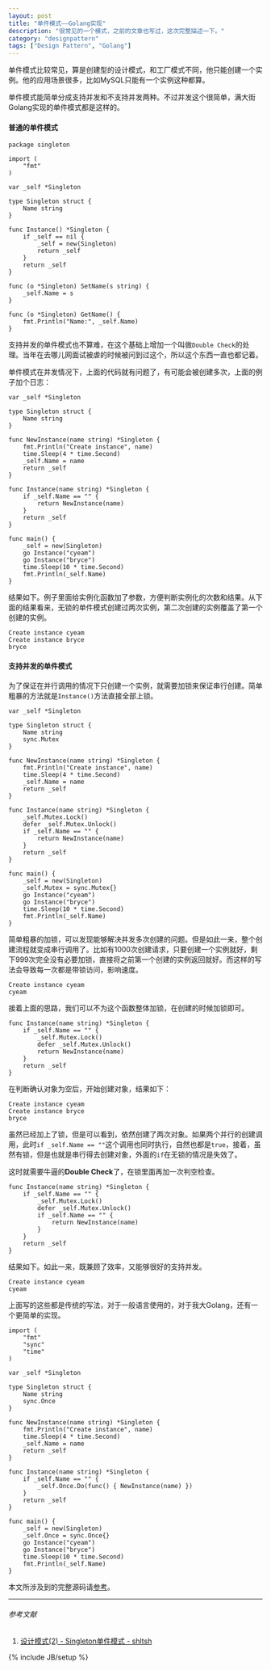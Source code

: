```yaml
---
layout: post
title: "单件模式——Golang实现"
description: "很常见的一个模式，之前的文章也写过，这次完整描述一下。"
category: "designpattern"
tags: ["Design Pattern", "Golang"]
---
```

 
单件模式比较常见，算是创建型的设计模式，和工厂模式不同，他只能创建一个实例。他的应用场景很多，比如MySQL只能有一个实例这种都算。

单件模式能简单分成支持并发和不支持并发两种。不过并发这个很简单，满大街Golang实现的单件模式都是这样的。

#### 普通的单件模式

	package singleton

	import (
		"fmt"
	)

	var _self *Singleton

	type Singleton struct {
		Name string
	}

	func Instance() *Singleton {
		if _self == nil {
			_self = new(Singleton)
			return _self
		}
		return _self
	}

	func (o *Singleton) SetName(s string) {
		_self.Name = s
	}

	func (o *Singleton) GetName() {
		fmt.Println("Name:", _self.Name)
	}
	
支持并发的单件模式也不算难，在这个基础上增加一个叫做`Double Check`的处理。当年在去哪儿网面试被虐的时候被问到过这个，所以这个东西一直也都记着。

<ins class="adsbygoogle"
     style="display:block; text-align:center;"
     data-ad-layout="in-article"
     data-ad-format="fluid"
     data-ad-client="ca-pub-1651120361108148"
     data-ad-slot="4918476613"></ins>
<script>
     (adsbygoogle = window.adsbygoogle || []).push({});
</script>

单件模式在并发情况下，上面的代码就有问题了，有可能会被创建多次，上面的例子加个日志：

	var _self *Singleton

	type Singleton struct {
		Name string
	}

	func NewInstance(name string) *Singleton {
		fmt.Println("Create instance", name)
		time.Sleep(4 * time.Second)
		_self.Name = name
		return _self
	}

	func Instance(name string) *Singleton {
		if _self.Name == "" {
			return NewInstance(name)
		}
		return _self
	}

	func main() {
		_self = new(Singleton)
		go Instance("cyeam")
		go Instance("bryce")
		time.Sleep(10 * time.Second)
		fmt.Println(_self.Name)
	}

结果如下。例子里面给实例化函数加了参数，方便判断实例化的次数和结果。从下面的结果看来，无锁的单件模式创建过两次实例，第二次创建的实例覆盖了第一个创建的实例。

	Create instance cyeam
	Create instance bryce
	bryce
	
#### 支持并发的单件模式

为了保证在并行调用的情况下只创建一个实例，就需要加锁来保证串行创建。简单粗暴的方法就是`Instance()`方法直接全部上锁。

	var _self *Singleton

	type Singleton struct {
		Name string
		sync.Mutex
	}

	func NewInstance(name string) *Singleton {
		fmt.Println("Create instance", name)
		time.Sleep(4 * time.Second)
		_self.Name = name
		return _self
	}

	func Instance(name string) *Singleton {
		_self.Mutex.Lock()
		defer _self.Mutex.Unlock()
		if _self.Name == "" {
			return NewInstance(name)
		}
		return _self
	}

	func main() {
		_self = new(Singleton)
		_self.Mutex = sync.Mutex{}
		go Instance("cyeam")
		go Instance("bryce")
		time.Sleep(10 * time.Second)
		fmt.Println(_self.Name)
	}
	
简单粗暴的加锁，可以发现能够解决并发多次创建的问题。但是如此一来，整个创建流程就变成串行调用了。比如有1000次创建请求，只要创建一个实例就好，剩下999次完全没有必要加锁，直接将之前第一个创建的实例返回就好。而这样的写法会导致每一次都是带锁访问，影响速度。

	Create instance cyeam
	cyeam
	
接着上面的思路，我们可以不为这个函数整体加锁，在创建的时候加锁即可。

	func Instance(name string) *Singleton {
		if _self.Name == "" {
			_self.Mutex.Lock()
			defer _self.Mutex.Unlock()
			return NewInstance(name)
		}
		return _self
	}

在判断确认对象为空后，开始创建对象，结果如下：

	Create instance cyeam
	Create instance bryce
	bryce
	
虽然已经加上了锁，但是可以看到，依然创建了两次对象。如果两个并行的创建调用，此时`if _self.Name == ""`这个调用也同时执行，自然也都是`true`，接着，虽然有锁，但是也就是串行得去创建对象，外面的`if`在无锁的情况是失效了。

这时就需要牛逼的**Double Check**了，在锁里面再加一次判空检查。

	func Instance(name string) *Singleton {
		if _self.Name == "" {
			_self.Mutex.Lock()
			defer _self.Mutex.Unlock()
			if _self.Name == "" {
				return NewInstance(name)
			}
		}
		return _self
	}
	
结果如下。如此一来，既兼顾了效率，又能够很好的支持并发。

	Create instance cyeam
	cyeam
	
上面写的这些都是传统的写法，对于一般语言使用的，对于我大Golang，还有一个更简单的实现。

	import (
		"fmt"
		"sync"
		"time"
	)

	var _self *Singleton

	type Singleton struct {
		Name string
		sync.Once
	}

	func NewInstance(name string) *Singleton {
		fmt.Println("Create instance", name)
		time.Sleep(4 * time.Second)
		_self.Name = name
		return _self
	}

	func Instance(name string) *Singleton {
		if _self.Name == "" {
			_self.Once.Do(func() { NewInstance(name) })
		}
		return _self
	}

	func main() {
		_self = new(Singleton)
		_self.Once = sync.Once{}
		go Instance("cyeam")
		go Instance("bryce")
		time.Sleep(10 * time.Second)
		fmt.Println(_self.Name)
	}

本文所涉及到的完整源码请[参考](https://github.com/mnhkahn/go_code/tree/master/singleton)。

---

###### *参考文献*
1. [设计模式(2) - Singleton单件模式 - shltsh](http://blog.csdn.net/shltsh/article/details/17429363)

{% include JB/setup %}